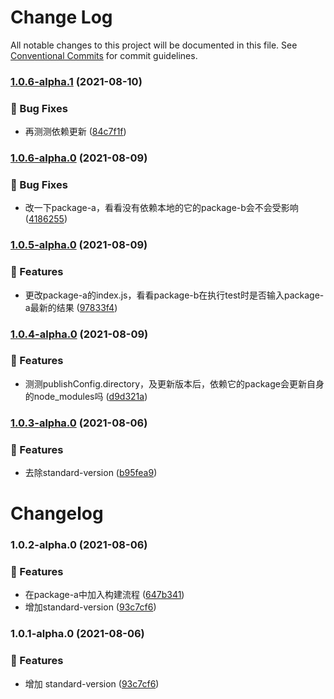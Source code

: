 # Change Log

All notable changes to this project will be documented in this file.
See [Conventional Commits](https://conventionalcommits.org) for commit guidelines.

### [1.0.6-alpha.1](https://github.com/zqinmiao/lerna-example/compare/@buibis/package-a@1.0.6-alpha.0...@buibis/package-a@1.0.6-alpha.1) (2021-08-10)


### 🐛 Bug Fixes

* 再测测依赖更新 ([84c7f1f](https://github.com/zqinmiao/lerna-example/commit/84c7f1f61ba9da8c21f0ff565fc10143ff082ce1))



### [1.0.6-alpha.0](https://github.com/zqinmiao/lerna-example/compare/@buibis/package-a@1.0.5-alpha.0...@buibis/package-a@1.0.6-alpha.0) (2021-08-09)


### 🐛 Bug Fixes

* 改一下package-a，看看没有依赖本地的它的package-b会不会受影响 ([4186255](https://github.com/zqinmiao/lerna-example/commit/4186255ac2d52a9782f970aca152f49e5def3079))



### [1.0.5-alpha.0](https://github.com/zqinmiao/lerna-example/compare/@buibis/package-a@1.0.4-alpha.0...@buibis/package-a@1.0.5-alpha.0) (2021-08-09)


### 🎸 Features

* 更改package-a的index.js，看看package-b在执行test时是否输入package-a最新的结果 ([97833f4](https://github.com/zqinmiao/lerna-example/commit/97833f4e021c9871687648a53ea996ea35b5305c))



### [1.0.4-alpha.0](https://github.com/zqinmiao/lerna-example/compare/@buibis/package-a@1.0.3-alpha.0...@buibis/package-a@1.0.4-alpha.0) (2021-08-09)


### 🎸 Features

* 测测publishConfig.directory，及更新版本后，依赖它的package会更新自身的node_modules吗 ([d9d321a](https://github.com/zqinmiao/lerna-example/commit/d9d321a678a288003183c3ffbb2bb463b87c5f5e))



### [1.0.3-alpha.0](https://github.com/zqinmiao/lerna-example/compare/@buibis/package-a@1.0.2-alpha.0...@buibis/package-a@1.0.3-alpha.0) (2021-08-06)


### 🎸 Features

* 去除standard-version ([b95fea9](https://github.com/zqinmiao/lerna-example/commit/b95fea916196ba4ad9fff3d27f3c2f3d534fac36))



# Changelog
### 1.0.2-alpha.0 (2021-08-06)


### 🎸 Features

* 在package-a中加入构建流程 ([647b341](https://github.com/zqinmiao/lerna-example/commit/647b3414b76b7f766b7786f9c037eb7b3f858fbf))
* 增加standard-version ([93c7cf6](https://github.com/zqinmiao/lerna-example/commit/93c7cf623209dcdfaccb70fd818148dfcc0cad35))

### 1.0.1-alpha.0 (2021-08-06)

### 🎸 Features

- 增加 standard-version ([93c7cf6](https://github.com/zqinmiao/lerna-example/commit/93c7cf623209dcdfaccb70fd818148dfcc0cad35))
